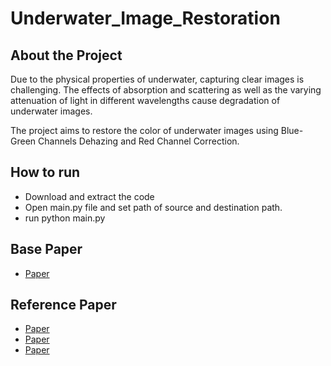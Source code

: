 # Underwater_Image_Restoration


## About the Project
Due to the physical properties of underwater, capturing clear images is challenging.
The effects of absorption and scattering as well as the varying attenuation of light in
different wavelengths cause degradation of underwater images. 

The project aims to restore the color of underwater images using Blue-Green Channels Dehazing
and Red Channel Correction.

## How to run
* Download and extract the code
* Open main.py file and set path of source and destination path.
* run python main.py

## Base Paper
* [Paper](https://www.researchgate.net/publication/304360662_Single_underwater_image_restoration_by_blue-green_channels_dehazing_and_red_channel_correction)

## Reference Paper
* [Paper](https://asp-eurasipjournals.springeropen.com/articles/10.1155/2010/746052)
* [Paper](https://ieeexplore.ieee.org/document/6571956/)
* [Paper](https://jivp-eurasipjournals.springeropen.com/articles/10.1186/s13640-016-0104-y)

